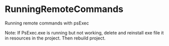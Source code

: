# RunningRemoteCommands
Running remote commands with psExec

Note: If PsExec.exe is running but not working, delete and reinstall exe file it in resources in the project. Then rebuild project.